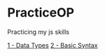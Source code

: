 # PracticeOP
 
Practicing my js skills

[1 - Data Types](https://github.com/xpadx1/PracticeOP/tree/main/1%20-%20Data%20types)
[2 - Basic Syntax](https://github.com/xpadx1/PracticeOP/tree/main/2%20-%20Basic%20Syntax)
